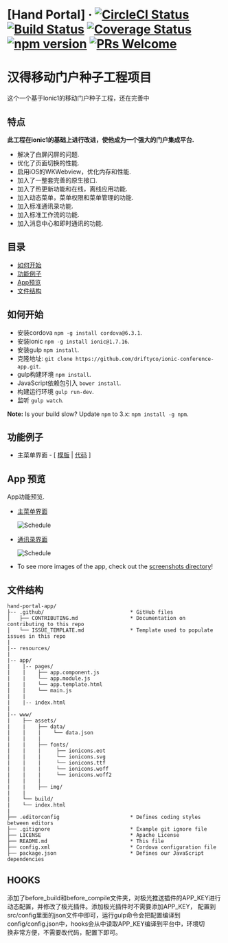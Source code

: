 # [Hand Portal] &middot; [![CircleCI Status](https://circleci.com/gh/facebook/react.svg?style=shield&circle-token=:circle-token)](https://circleci.com/gh/facebook/react) [![Build Status](https://img.shields.io/travis/facebook/react/master.svg?style=flat)](https://travis-ci.org/facebook/react) [![Coverage Status](https://img.shields.io/coveralls/facebook/react/master.svg?style=flat)](https://coveralls.io/github/facebook/react?branch=master) [![npm version](https://img.shields.io/npm/v/react.svg?style=flat)](https://www.npmjs.com/package/react) [![PRs Welcome](https://img.shields.io/badge/PRs-welcome-brightgreen.svg)](CONTRIBUTING.md#pull-requests)


# 汉得移动门户种子工程项目

这个一个基于Ionic1的移动门户种子工程，还在完善中


## 特点
**此工程在ionic1的基础上进行改进，使他成为一个强大的门户集成平台.** 
* 解决了白屏闪屏的问题.
* 优化了页面切换的性能.
* 启用iOS的WKWebview，优化内存和性能.
* 加入了一整套完善的原生接口.
* 加入了热更新功能和在线，离线应用功能.
* 加入动态菜单，菜单权限和菜单管理的功能.
* 加入标准通讯录功能.
* 加入标准工作流的功能.
* 加入消息中心和即时通讯的功能.

## 目录
 - [如何开始](#如何开始)
 - [功能例子](#功能例子)
 - [App预览](#App预览)
 - [文件结构](#文件结构)


## 如何开始

* 安装cordova `npm -g install cordova@6.3.1`.
* 安装ionic `npm -g install ionic@1.7.16`.
* 安装gulp `npm install`.
* 克隆地址: `git clone https://github.com/driftyco/ionic-conference-app.git`.
* gulp构建环境 `npm install`.
* JavaScript依赖包引入 `bower install`.
* 构建运行环境 `gulp run-dev`.
* 监听 `gulp watch`.

**Note:** Is your build slow? Update `npm` to 3.x: `npm install -g npm`.

## 功能例子

* 主菜单界面 - [ [模版](https://github.com/driftyco/ionic-conference-app/blob/master/src/pages/speaker-list/speaker-list.html) | [代码](https://github.com/driftyco/ionic-conference-app/blob/master/src/pages/speaker-list/speaker-list.ts) ]

## App 预览

App功能预览.

- [主菜单界面](https://github.com/driftyco/ionic-conference-app/blob/master/src/pages/schedule/schedule.html)

  <img src="resources/screenshots/SchedulePage.png" alt="Schedule">


- [通讯录界面](https://github.com/driftyco/ionic-conference-app/blob/master/src/pages/about/about.html)

  <img src="resources/screenshots/AboutPage.png" alt="Schedule">


- To see more images of the app, check out the [screenshots directory](https://github.com/driftyco/ionic-conference-app/tree/master/resources/screenshots)!


## 文件结构

```
hand-portal-app/
├-- .github/                            * GitHub files
│   ├── CONTRIBUTING.md                 * Documentation on contributing to this repo
│   └── ISSUE_TEMPLATE.md               * Template used to populate issues in this repo
|
|-- resources/
|
|-- app/
|    |-- pages/
|    |    ├── app.component.js
|    |    └── app.module.js
|    |    └── app.template.html
|    |    └── main.js
|    |
|    |-- index.html
|
|-- www/
|    ├── assets/
|    |    ├── data/
|    |    |    └── data.json
|    |    |
|    |    ├── fonts/
|    |    |     ├── ionicons.eot
|    |    |     └── ionicons.svg
|    |    |     └── ionicons.ttf
|    |    |     └── ionicons.woff
|    |    |     └── ionicons.woff2
|    |    |
|    |    ├── img/
|    |
|    └── build/
|    └── index.html
|
├── .editorconfig                       * Defines coding styles between editors
├── .gitignore                          * Example git ignore file
├── LICENSE                             * Apache License
├── README.md                           * This file
├── config.xml                          * Cordova configuration file
├── package.json                        * Defines our JavaScript dependencies
```

## HOOKS
添加了before_build和before_compile文件夹，对极光推送插件的APP_KEY进行动态配置，并修改了极光插件。添加极光插件时不需要添加APP_KEY，
配置到src/config里面的json文件中即可，运行gulp命令会把配置编译到config/config.json中，hooks会从中读取APP_KEY编译到平台中，环境切  
换非常方便，不需要改代码，配置下即可。